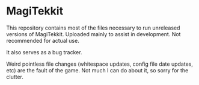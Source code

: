# MagiTekkit

This repository contains most of the files necessary to run unreleased versions of MagiTekkit. Uploaded mainly to assist in development. Not recommended for actual use.

It also serves as a bug tracker.

Weird pointless file changes (whitespace updates, config file date updates, etc) are the fault of the game. Not much I can do about it, so sorry for the clutter.
